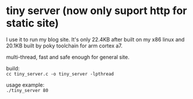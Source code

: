 # tiny server (now only suport http for static site)

I use it to run my blog site.
It's only 22.4KB after built on my x86 linux and 20.1KB built by poky toolchain for arm cortex a7.  

multi-thread, fast and safe enough for general site.  

build:  
`cc tiny_server.c -o tiny_server -lpthread  `

usage example:  
`./tiny_server 80  `
